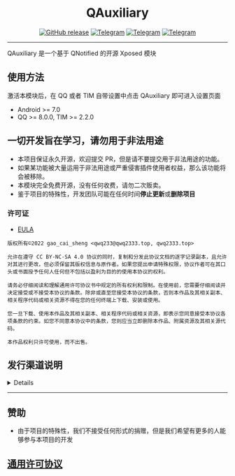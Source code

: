<div align="center">
    <h1> QAuxiliary </h1>

[![GitHub release](https://img.shields.io/github/release/cinit/QAuxiliary.svg)](https://github.com/cinit/QAuxiliary/releases/latest)
[![Telegram](https://img.shields.io/static/v1?label=Telegram&message=Channel&color=0088cc)](https://t.me/QAuxiliary)
[![Telegram](https://img.shields.io/static/v1?label=Telegram&message=CI&color=0088cc)](https://t.me/QAuxiliary_CI)
[![Telegram](https://img.shields.io/static/v1?label=Telegram&message=Chat&color=0088cc)](https://t.me/QAuxiliaryChat)

</div>

---

QAuxiliary 是一个基于 QNotified 的开源 Xposed 模块

## 使用方法

激活本模块后，在 QQ 或者 TIM 自带设置中点击 QAuxiliary 即可进入设置页面

- Android >= 7.0
- QQ >= 8.0.0, TIM >= 2.2.0

## 一切开发旨在学习，请勿用于非法用途

- 本项目保证永久开源，欢迎提交 PR，但是请不要提交用于非法用途的功能。
- 如果某功能被大量运用于非法用途或严重侵害插件使用者权益，那么该功能将会被移除。
- 本模块完全免费开源，没有任何收费，请勿二次贩卖。
- 鉴于项目的特殊性，开发团队可能在任何时间**停止更新**或**删除项目**

### 许可证

- [EULA](https://github.com/qwq233/License/blob/master/v2/LICENSE.md)

```
版权所有©2022 gao_cai_sheng <qwq233@qwq2333.top, qwq2333.top>

允许在遵守 CC BY-NC-SA 4.0 协议的同时，复制和分发此协议文档的逐字记录副本，且允许对其进行更改，但必须保留其版权信息与原作者。如果您提出申请特殊权限，协议作者可在其口头或书面授予任何人任何但不包括以盈利为目的的使用本协议的权利。

请务必仔细阅读和理解通用许可协议书中规定的所有权利和限制。在使用前，您需要仔细阅读并决定接受或不接受本协议的条款。除非或直至您接受本协议的条款，否则本作品及其相关副本、相关程序代码或相关资源不得在您的任何终端上下载、安装或使用。

您一旦下载、使用本作品及其相关副本、相关程序代码或相关资源，即表示您同意接受本协议各项条款的约束。如您不同意本协议中的条款，您则应当立即删除本作品、附属资源及其相关源代码。

本作品权利只许可使用，而不出售。
```

## 发行渠道说明

<details>

QAuxiliary 采用滚动更新方式发布新版本，我们总是推荐用户使用最新版 QAuxiliary，无论您的 QQ 或者 TIM 客户端是哪个版本。

QAuxiliary 将为分 `CI` 和 `推荐的CI` 两个版本

- `CI` 版本为 commit 后自动触发更新，可能包含外围文档或 CI 流程更新，不会编写任何更新文档或说明，
  具体更新内容可在[Github](https://github.com/cinit/QAuxiliary/commits/master)
  自行查看，本更新由开源的流程自动编译发布，可能包含严重的功能及行为异常。

- `推荐的CI` 版本为重大功能变更或长期积累更新，发布频率由开发组决定，包含上次`CI`
  版至今的所有功能更新及 Bug 修复，但可能不包括尚未稳定或正在开发中的功能；
  `推荐的CI` 版本是被挑选出的推荐用户更新的 `CI` 版本 (如：添加功能或者修复重要 Bug)

开发组不限制用户选择自己需要的版本，同时也不为任何版本产生的任何后果承担任何责任
（详情请见[QAuxiliary EULA](https://github.com/cinit/QAuxiliary/blob/master/app/src/main/assets/eula.md)），
但希望各位用户各取所需，根据自己的能力范围选择适合自己的版本。

- QAuxiliary 的版本号组成为`major.minor.bugfix.rev.commit`
- 其中 major 为 主版本号，minor 为 次版本号，bugfix 为修正版本号；
- 所有版本更新的`rev`为 commit 计数，`commit` 位都会是触发此次更新的 commit 的 hash 的前 7 位。

1. [![Telegram](https://img.shields.io/static/v1?label=Telegram&message=QAuxiliary频道&color=0088cc)](https://t.me/QAuxiliary) 将只发布 `推荐的CI` 版更新。

2. [![Telegram](https://img.shields.io/static/v1?label=Telegram&message=QAuxiliary_CI频道&color=0088cc)](https://t.me/QAuxiliary_CI) 发布 `CI` 版更新。

3. [![GitHub release](https://img.shields.io/github/release/cinit/QAuxiliary.svg)](https://github.com/cinit/QAuxiliary/releases/latest) 将只发布 `推荐的CI` 版更新。

4. ![](https://img.shields.io/badge/LSPosed-ClickMe-blue?link=https://github.com/Xposed-Modules-Repo/io.github.qauxv/releases/) 将发布所有版本更新，其中`CI`版本更新将被标注为 Pre-release。
</details>

---

## 赞助

- 由于项目的特殊性，我们不接受任何形式的捐赠，但是我们希望有更多的人能够参与本项目的开发

## [通用许可协议](https://github.com/qwq233/License/blob/master/v2/LICENSE.md)
